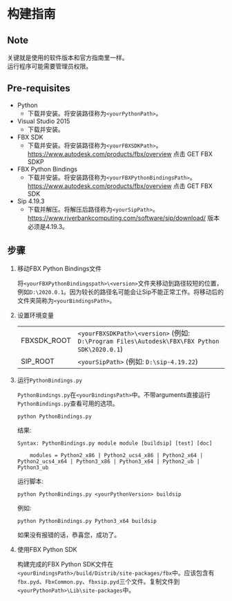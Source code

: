 # 构建指南

## Note
关键就是使用的软件版本和官方指南里一样。  
运行程序可能需要管理员权限。

## Pre-requisites
+ Python
    + 下载并安装。将安装路径称为`<yourPythonPath>`。
+ Visual Studio 2015
    + 下载并安装。
+ FBX SDK
    + 下载并安装。将安装路径称为`<yourFBXSDKPath>`。<https://www.autodesk.com/products/fbx/overview> 点击 GET FBX SDKP
+ FBX Python Bindings
    + 下载并安装。将安装路径称为`<yourFBXPythonBindingsPath>`。<https://www.autodesk.com/products/fbx/overview> 点击 GET FBX SDK
+ Sip 4.19.3
    + 下载并解压。将解压后路径称为`<yourSipPath>`。<https://www.riverbankcomputing.com/software/sip/download/> 版本必须是4.19.3。

## 步骤

1. 移动FBX Python Bindings文件

    将`<yourFBXPythonBindingspath>\<version>`文件夹移动到路径较短的位置，例如`D:\2020.0.1`。因为较长的路径名可能会让Sip不能正常工作。将移动后的文件夹简称为`<yourBindingsPath>`。

2. 设置环境变量

    | | |  
    |-|-|
    | FBXSDK_ROOT | `<yourFBXSDKPath>\<version>` (例如: `D:\Program Files\Autodesk\FBX\FBX Python SDK\2020.0.1`) |
    | SIP_ROOT | `<yourSipPath>` (例如: `D:\sip-4.19.22`) |

3. 运行`PythonBindings.py`

    `PythonBindings.py`在`<yourBindingsPath>`中。不带arguments直接运行`PythonBindings.py`查看可用的选项。
    ```
    python PythonBindings.py
    ```
    结果:
    ```
    Syntax: PythonBindings.py module module [buildsip] [test] [doc]

        modules = Python2_x86 | Python2_ucs4_x86 | Python2_x64 | Python2_ucs4_x64 | Python3_x86 | Python3_x64 | Python2_ub | Python3_ub
    ```
    运行脚本:
    ```
    python PythonBindings.py <yourPythonVersion> buildsip
    ```
    例如:
    ```
    python PythonBindings.py Python3_x64 buildsip
    ```
    如果没有报错的话，恭喜您，成功了。
4. 使用FBX Python SDK

    构建完成的FBX Python SDK文件在`<yourBindingsPath>/build/Distrib/site-packages/fbx`中。应该包含有`fbx.pyd`、`FbxCommon.py`、`fbxsip.pyd`三个文件。复制文件到`<yourPythonPath>\Lib\site-packages`中。